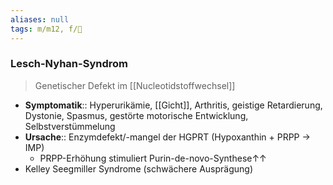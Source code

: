 ```yaml
---
aliases: null
tags: m/m12, f/💩
---
```


### Lesch-Nyhan-Syndrom 
> Genetischer Defekt im [[Nucleotidstoffwechsel]]
- **Symptomatik**:: Hyperurikämie, [[Gicht]], Arthritis, geistige Retardierung, Dystonie, Spasmus, gestörte motorische Entwicklung, Selbstverstümmelung
- **Ursache**:: Enzymdefekt/-mangel der HGPRT (Hypoxanthin + PRPP → IMP)
    - PRPP-Erhöhung stimuliert Purin-de-novo-Synthese↑↑ 
- Kelley Seegmiller Syndrome (schwächere Ausprägung)